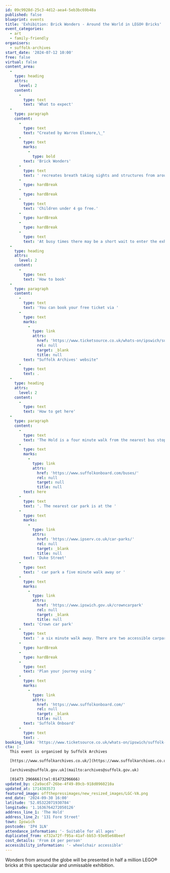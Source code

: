 ```yaml
---
id: 09c9928d-25c3-4d12-aea4-5eb3bc69b48a
published: false
blueprint: events
title: 'Exhibition: Brick Wonders - Around the World in LEGO® Bricks'
event_categories:
  - art
  - family-friendly
organisers:
  - suffolk-archives
start_date: '2024-07-12 10:00'
free: false
virtual: false
content_area:
  -
    type: heading
    attrs:
      level: 2
    content:
      -
        type: text
        text: 'What to expect'
  -
    type: paragraph
    content:
      -
        type: text
        text: "Created by Warren Elsmore,\_"
      -
        type: text
        marks:
          -
            type: bold
        text: 'Brick Wonders'
      -
        type: text
        text: ' recreates breath taking sights and structures from around the world. Beginning with the seven wonders of the ancient world, the exhibition takes in historic, modern and natural wonders of the seven continents.'
      -
        type: hardBreak
      -
        type: hardBreak
      -
        type: text
        text: 'Children under 4 go free.'
      -
        type: hardBreak
      -
        type: hardBreak
      -
        type: text
        text: 'At busy times there may be a short wait to enter the exhibition while we manage numbers in the gallery.'
  -
    type: heading
    attrs:
      level: 2
    content:
      -
        type: text
        text: 'How to book'
  -
    type: paragraph
    content:
      -
        type: text
        text: 'You can book your free ticket via '
      -
        type: text
        marks:
          -
            type: link
            attrs:
              href: 'https://www.ticketsource.co.uk/whats-on/ipswich/suffolk-archives-at-the-hold/exhibition-brick-wonders-around-the-world-in-lego-bricks/e-azkzpy'
              rel: null
              target: _blank
              title: null
        text: "Suffolk Archives' website"
      -
        type: text
        text: .
  -
    type: heading
    attrs:
      level: 2
    content:
      -
        type: text
        text: 'How to get here'
  -
    type: paragraph
    content:
      -
        type: text
        text: 'The Hold is a four minute walk from the nearest bus stop - see the latest bus timetables '
      -
        type: text
        marks:
          -
            type: link
            attrs:
              href: 'https://www.suffolkonboard.com/buses/'
              rel: null
              target: null
              title: null
        text: here
      -
        type: text
        text: '. The nearest car park is at the '
      -
        type: text
        marks:
          -
            type: link
            attrs:
              href: 'https://www.ipserv.co.uk/car-parks/'
              rel: null
              target: _blank
              title: null
        text: 'Duke Street'
      -
        type: text
        text: ' car park a five minute walk away or '
      -
        type: text
        marks:
          -
            type: link
            attrs:
              href: 'https://www.ipswich.gov.uk/crowncarpark'
              rel: null
              target: _blank
              title: null
        text: 'Crown car park'
      -
        type: text
        text: ' a six minute walk away. There are two accessible carpark spaces for blue badge holders in The Hold car park.'
      -
        type: hardBreak
      -
        type: hardBreak
      -
        type: text
        text: 'Plan your journey using '
      -
        type: text
        marks:
          -
            type: link
            attrs:
              href: 'https://www.suffolkonboard.com/'
              rel: null
              target: _blank
              title: null
        text: 'Suffolk Onboard'
      -
        type: text
        text: .
booking_link: 'https://www.ticketsource.co.uk/whats-on/ipswich/suffolk-archives-at-the-hold/exhibition-brick-wonders-around-the-world-in-lego-bricks/e-azkzpy'
cta: |-
  This event is organised by Suffolk Archives

  [https://www.suffolkarchives.co.uk/](https://www.suffolkarchives.co.uk/)

  [archives@suffolk.gov.uk](mailto:archives@suffolk.gov.uk)

  [01473 296666](tel:01473296666)
updated_by: c2a9acd7-26be-4f49-89cb-918d0960210a
updated_at: 1714383573
featured_image: offthepressimages/new_resized_images/LGC-VA.png
end_date: '2024-09-30 16:00'
latitude: '52.05322071930784'
longitude: '1.1636764272050126'
address_line_1: 'The Hold'
address_line_2: '131 Fore Street'
town: Ipswich
postcode: 'IP4 1LN'
attendance_information: '- Suitable for all ages'
duplicated_from: e732a72f-f95a-41af-bb53-93e05e68beef
cost_details: 'From £4 per person'
accessibility_information: '- wheelchair accessible'
---
```

Wonders from around the globe will be presented in half a million LEGO®  bricks at this spectacular and unmissable exhibition.